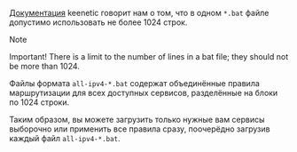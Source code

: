 [Документация](https://help.keenetic.com/hc/en-us/articles/360000925780-Static-routing) 
keenetic говорит нам о том, что в одном `*.bat` файле допустимо использовать не более 1024
строк.

> [!NOTE]
> Important! There is a limit to the number of lines in a bat file; they should not be more than 1024.

Файлы формата `all-ipv4-*.bat` содержат объединённые правила маршрутизации 
для всех доступных сервисов, разделённые на блоки по 1024 строки.

Таким образом, вы можете загрузить только нужные вам сервисы выборочно или 
применить все правила сразу, поочерёдно загрузив каждый файл `all-ipv4-*.bat`.
